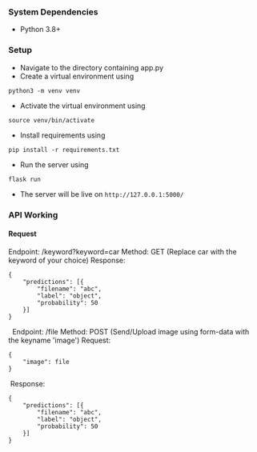 ### System Dependencies
- Python 3.8+
### Setup
- Navigate to the directory containing app.py
- Create a virtual environment using
```
python3 -m venv venv
```
- Activate the virtual environment using
```
source venv/bin/activate
```
- Install requirements using
```
pip install -r requirements.txt
```
- Run the server using
```
flask run
```
- The server will be live on `http://127.0.0.1:5000/`
​
### API Working
#### Request
Endpoint: /keyword?keyword=car
Method: GET (Replace car with the keyword of your choice)
Response:
```
{
    "predictions": [{
        "filename": "abc",
        "label": "object",
        "probability": 50
    }]
}
```
​
​
Endpoint: /file
Method: POST (Send/Upload image using form-data with the keyname 'image')
Request:
```
{
    "image": file
}
````
​
Response:
```
{
    "predictions": [{
        "filename": "abc",
        "label": "object",
        "probability": 50
    }]
}
```
​
